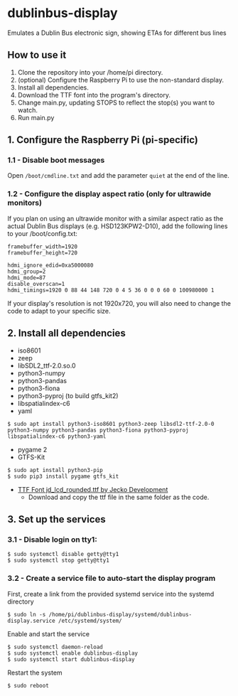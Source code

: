 # dublinbus-display
Emulates a Dublin Bus electronic sign, showing ETAs for different bus lines

## How to use it
1. Clone the repository into your /home/pi directory.
1. (optional) Configure the Raspberry Pi to use the non-standard display.
1. Install all dependencies.
1. Download the TTF font into the program's directory.
1. Change main.py, updating STOPS to reflect the stop(s) you want to watch.
1. Run main.py



## 1. Configure the Raspberry Pi (pi-specific)

### 1.1 - Disable boot messages

Open ```/boot/cmdline.txt``` and add the parameter ```quiet``` at the end of the line.

### 1.2 - Configure the display aspect ratio (only for ultrawide monitors)

If you plan on using an ultrawide monitor with a similar aspect ratio as the actual Dublin Bus displays (e.g. HSD123KPW2-D10), add the following lines to your /boot/config.txt:

```
framebuffer_width=1920
framebuffer_height=720

hdmi_ignore_edid=0xa5000080
hdmi_group=2
hdmi_mode=87
disable_overscan=1
hdmi_timings=1920 0 88 44 148 720 0 4 5 36 0 0 0 60 0 100980000 1
```

If your display's resolution is not 1920x720, you will also need to change the code to adapt to your specific size.


## 2. Install all dependencies 

* iso8601
* zeep
* libSDL2_ttf-2.0.so.0
* python3-numpy
* python3-pandas
* python3-fiona
* python3-pyproj (to build gtfs_kit2)
* libspatialindex-c6
* yaml

```shell
$ sudo apt install python3-iso8601 python3-zeep libsdl2-ttf-2.0-0 python3-numpy python3-pandas python3-fiona python3-pyproj libspatialindex-c6 python3-yaml
```

* pygame 2
* GTFS-Kit

```shell
$ sudo apt install python3-pip
$ sudo pip3 install pygame gtfs_kit
```


* [TTF Font jd_lcd_rounded.ttf by Jecko Development](https://fontstruct.com/fontstructions/show/459792/jd_lcd_rounded)
  * Download and copy the ttf file in the same folder as the code.


## 3. Set up the services

### 3.1 - Disable login on tty1:

```
$ sudo systemctl disable getty@tty1
$ sudo systemctl stop getty@tty1
```

### 3.2 - Create a service file to auto-start the display program

First, create a link from the provided systemd service into the systemd directory

```
$ sudo ln -s /home/pi/dublinbus-display/systemd/dublinbus-display.service /etc/systemd/system/
```

Enable and start the service

```
$ sudo systemctl daemon-reload
$ sudo systemctl enable dublinbus-display
$ sudo systemctl start dublinbus-display
```

Restart the system

```
$ sudo reboot
```


